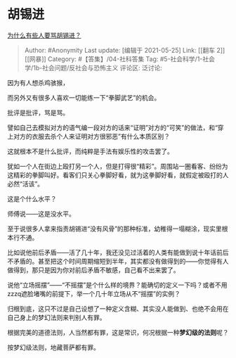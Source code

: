 # 胡锡进
[为什么有些人要骂胡锡进？](https://www.zhihu.com/question/35781075/answer/1554845633)

> Author: #Anonymity
> Last update: [编辑于 2021-05-25]
> Link: [[翻车 2]] [[网暴]]
> Category: #【答集】/04-社科答集
> Tag: #5-社会科学/1-社会学/1b-社会问题/反社会与恐怖主义
> 评论区:
> 泛讨论:

因为有人想杀鸡骇猴，

而另外又有很多人喜欢一切能练一下“拳脚武艺”的机会。

批评是批评，骂是骂。

譬如自己去模拟对方的语气编一段对方的话来“证明”对方的“可笑”的做法，和“穿上对方的衣服去杀个人来证明对方很邪恶”有什么本质区别？

这就根本不是什么批评，而纯粹是手法有娱乐性的攻击罢了。

犹如一个人在街边上殴打另一个人，但是打得很“精彩”。周围站一圈看客、纷纷为这精彩的拳脚叫好。看客们只关心拳脚好看，就为这拳脚好看，就假定被殴打的人必然“活该”。

这是个什么水平？

师傅说——这是没水平。

至于说很多人拿来指责胡锡进“没有风骨”的那种标准，幼稚得一塌糊涂，现实里根本行不通。

比如说他前后矛盾——活了几十年，我还没见过活着的人类有能做到说十年话前后不矛盾的。甚至把这个时间周期缩短到半年，其实都没有做得到的——你觉得有人做得到，那只是因为你对前后矛盾不敏感，自己看不出来罢了。

说他“立场摇摆”——“不摇摆”是个什么样的境界？能确切的定义一下吗？或者不用zzzq遮脸堵嘴的前提下，举一个几十年立场从不“摇摆”的实例？

归根到底，这只不过是自己设想了一种定义含糊、其实没人能做到、也绝不会用在自己身上的梦幻法则来判别人有罪。

根据完美的道德法则，人当然都有罪，这是常识，何况根据一种**梦幻级的法则**呢？

按梦幻级法则，地藏菩萨都有罪。
